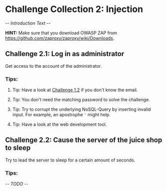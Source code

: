 # Challenge Collection 2: Injection

*-- Introduction Text --*

**HINT:** Make sure that you download OWASP ZAP from https://github.com/zaproxy/zaproxy/wiki/Downloads.

## Challenge 2.1: Log in as administrator
Get access to the account of the administrator.

### Tips:

1. Tip: Have a look at [Challenge 1.2](https://github.com/nt-ca-aqe/thesis-ahs/tree/master/Challenge%201:%20Broken%20Access%20Control#challenge-12-find-the-admin-page) if you don't know the email.

2. Tip: You don't need the matching password to solve the challenge.

3. Tip: Try to corrupt the underlying NoSQL-Query by inserting invalid input. For example, an apostrophe `'` might help.

4. Tip: Have a look at the web development tool.


## Challenge 2.2: Cause the server of the juice shop to sleep
Try to lead the server to sleep for a certain amount of seconds.

### Tips:

*-- TODO --*

